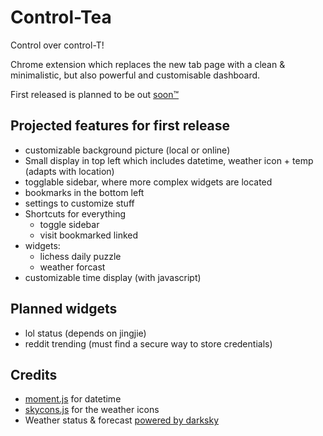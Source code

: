 # Control-Tea
Control over control-T!

Chrome extension which replaces the new tab page with a clean & minimalistic, but also powerful and customisable dashboard.

First released is planned to be out [soon™]()

## Projected features for first release

 - customizable background picture (local or online)
 - Small display in top left which includes datetime, weather icon + temp (adapts with location)
 - togglable sidebar, where more complex widgets are located
 - bookmarks in the bottom left
 - settings to customize stuff
 - Shortcuts for everything
   - toggle sidebar
   - visit bookmarked linked
 - widgets:
   - lichess daily puzzle
   - weather forcast
 - customizable time display (with javascript)
   
## Planned widgets

 - lol status (depends on jingjie)
 - reddit trending (must find a secure way to store credentials)

## Credits

  - [moment.js](https://momentjs.com/) for datetime
  - [skycons.js](https://darkskyapp.github.io/skycons/) for the weather icons
  - Weather status & forecast [powered by darksky](https://darksky.net/poweredby/)
